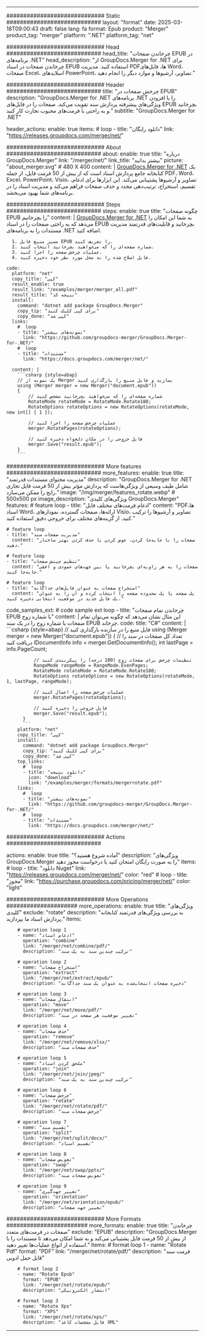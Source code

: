
---
############################# Static ############################
layout: "format"
date:  2025-03-18T09:00:43
draft: false
lang: fa
format: Epub
product: "Merger"
product_tag: "merger"
platform: ".NET"
platform_tag: "net"

############################# Head ############################
head_title: "چرخاندن صفحات EPUB در برنامه‌های .NET"
head_description: "از GroupDocs.Merger for .NET برای چرخاندن صفحات در اسناد EPUB استفاده کنید. مدیریت PDFها، فایل‌های Word، صفحات Excel، اسلایدهای PowerPoint، تصاویر، آرشیوها و موارد دیگر را انجام دهید."

############################# Header ############################
title: "چرخش صفحات در EPUB" 
description: "GroupDocs.Merger for .NET برنامه‌های .NET را با افزودن ویژگی‌های پیشرفته پردازش سند تقویت می‌کند. صفحات را در فایل‌های EPUB بچرخانید و به راحتی با فرمت‌های محبوب تجارت کار کنید."
subtitle: "GroupDocs.Merger for .NET" 

header_actions:
  enable: true
  items:
    #  loop
    - title: "دانلود رایگان"
      link: "https://releases.groupdocs.com/merger/net/"
      
############################# About ############################
about:
    enable: true
    title: "درباره GroupDocs.Merger"
    link: "/merger/net/"
    link_title: "بیشتر بدانید"
    picture: "about_merger.svg" # 480 X 400
    content: |
       [GroupDocs.Merger for .NET](/merger/net/) یک کتابخانه جامع پردازش اسناد است که از بیش از 50 فرمت فایل، از جمله PDF، Word، Excel، PowerPoint، Visio، تصاویر و آرشیوها پشتیبانی می‌کند. این ابزارها برای ادغام، تقسیم، استخراج، ترتیب‌دهی مجدد و حذف صفحات فراهم می‌کند و مدیریت اسناد را در برنامه‌های شما بهبود می‌بخشد.

############################# Steps ############################
steps:
    enable: true
    title: "چگونه صفحات EPUB را بچرخانیم"
    content: |
      [GroupDocs.Merger for .NET](/merger/net/) به شما این امکان را می‌دهد که به راحتی صفحات را در اسناد EPUB بچرخانید و قابلیت‌های قدرتمند مدیریت مستندات را به برنامه‌های .NET اضافه کنید.
      
      1. مسیر منبع فایل EPUB را تعریف کنید.
      2. شماره صفحه‌ای را که می‌خواهید بچرخانید انتخاب کنید.
      3. عملیات چرخش صفحه را اجرا کنید.
      4. فایل اصلاح شده را به محل مورد نظر خود ذخیره کنید.
   
    code:
      platform: "net"
      copy_title: "کپی"
      result_enable: true
      result_link: "/examples/merger/merger_all.pdf"
      result_title: "نتیجه کد"
      install:
        command: "dotnet add package GroupDocs.Merger"
        copy_tip: "برای کپی کلیک کنید"
        copy_done: "کپی شد"
      links:
        #  loop
        - title: "نمونه‌های بیشتر"
          link: "https://github.com/groupdocs-merger/GroupDocs.Merger-for-.NET/"
        #  loop
        - title: "مستندات"
          link: "https://docs.groupdocs.com/merger/net/"
          
      content: |
        ```csharp {style=abap}
        // یک نمونه از Merger بسازید و فایل منبع را بارگذاری کنید
        using (Merger merger = new Merger("document.epub"))
        {
            // شماره صفحه‌ای را که می‌خواهید بچرخانید مشخص کنید
            RotateMode rotateMode = RotateMode.Rotate180;
            RotateOptions rotateOptions = new RotateOptions(rotateMode, new int[] { 1 });

            // عملیات چرخش صفحه را اجرا کنید
            merger.RotatePages(rotateOptions);

            // فایل خروجی را در مکان دلخواه ذخیره کنید
            merger.Save("result.epub");
        }
        ```            

############################# More features ############################
more_features:
  enable: true
  title: "مدیریت محتوای مستندات قدرتمند"
  description: "GroupDocs.Merger for .NET شامل طیف وسیعی از ویژگی‌هاست که پردازش مؤثر بیش از 50 فرمت فایل تجاری رایج را ممکن می‌سازد."
  image: "/img/merger/features_rotate.webp" # 500x500 px
  image_description: "ویژگی‌های کلیدی GroupDocs.Merger"
  features:
    # feature loop
    - title: "ادغام فرمت‌های مختلف فایل"
      content: "PDFها، اسناد Word، ارائه‌ها، صفحات گسترده، نمودارهای Visio، تصاویر و آرشیوها را ترکیب کنید. از گزینه‌های مختلف برای خروجی دقیق استفاده کنید."

    # feature loop
    - title: "مدیریت صفحات سند"
      content: "صفحات را با جابه‌جا کردن، عوض کردن یا حذف کردن بهتر ساختار دهید."

    # feature loop
    - title: "تنظیم چینش صفحات"
      content: "صفحات را به هر زاویه‌ای بچرخانید یا بین جهت‌های عمودی و افقی جابه‌جا کنید."

    # feature loop
    - title: "استخراج صفحات به عنوان فایل‌های جداگانه"
      content: "یک صفحه یا یک محدوده صفحه را انتخاب کرده و آن را به عنوان یک فایل جدید در موقعیت انتخابی ذخیره کنید."
      
  code_samples_ext:
    # code sample ext loop
    - title: "چرخاندن تمام صفحات EPUB با شماره زوج"
      content: |
        این مثال نشان می‌دهد که چگونه می‌توان تمام صفحات با شماره زوج را در یک سند EPUB چرخاند.
      code:
        title: "C#"
        content: |
          ```csharp {style=abap}
          // فایل منبع را در سازنده بارگذاری کنید
          using (Merger merger = new Merger("document.epub"))
          {
              // تعداد کل صفحات در سند را دریافت کنید
              IDocumentInfo info = merger.GetDocumentInfo();
              int lastPage = info.PageCount;

              // تنظیمات چرخش برای صفحات زوج (180 درجه) را پیکربندی کنید
              RangeMode rangeMode = RangeMode.EvenPages;
              RotateMode rotateMode = RotateMode.Rotate180;
              RotateOptions rotateOptions = new RotateOptions(rotateMode, 1, lastPage, rangeMode);
          
              // عملیات چرخش صفحه را اعمال کنید
              merger.RotatePages(rotateOptions);

              // فایل خروجی را ذخیره کنید
              merger.Save("result.epub");
          }
          ```
        platform: "net"
        copy_title: "کپی"
        install:
          command: "dotnet add package GroupDocs.Merger"
          copy_tip: "برای کپی کلیک کنید"
          copy_done: "کپی شد"
        top_links:
          #  loop
          - title: "دانلود نتیجه"
            icon: "download"
            link: "/examples/merger/formats/mergerrotate.pdf"
        links:
          #  loop
          - title: "نمونه‌های بیشتر"
            link: "https://github.com/groupdocs-merger/GroupDocs.Merger-for-.NET/"
          #  loop
          - title: "مستندات"
            link: "https://docs.groupdocs.com/merger/net/"
            

            


############################# Actions ############################

actions:
  enable: true
  title: "آماده شروع هستید؟"
  description: "ویژگی‌های GroupDocs.Merger را به صورت رایگان امتحان کنید یا درخواست مجوز دهید"
  items:
    #  loop
    - title: "دانلود Nuget"
      link: "https://releases.groupdocs.com/merger/net/"
      color: "red"
        #  loop
    - title: "مجوز"
      link: "https://purchase.groupdocs.com/pricing/merger/net/"
      color: "light"


############################# More Operations #####################
more_operations:
    enable: true
    title: "ویژگی‌های کلیدی"
    exclude: "rotate"
    description: "به بررسی ویژگی‌های قدرتمند کتابخانه پردازش اسناد ما بپردازید."
    items: 
          
        # operation loop 1
        - name: "ادغام اسناد"
          operation: "combine"
          link: "/merger/net/combine/pdf/"
          description: "ترکیب چندین سند به یک سند"

        # operation loop 2
        - name: "استخراج صفحات"
          operation: "extract"
          link: "/merger/net/extract/epub/"
          description: "ذخیره صفحات انتخاب‌شده به عنوان یک سند جداگانه"

        # operation loop 3
        - name: "انتقال صفحات"
          operation: "move"
          link: "/merger/net/move/pdf/"
          description: "تغییر موقعیت هر صفحه در سند"

        # operation loop 4
        - name: "حذف صفحات"
          operation: "remove"
          link: "/merger/net/remove/xlsx/"
          description: "حذف صفحات سند"

        # operation loop 5
        - name: "ملحق کردن اسناد"
          operation: "join"
          link: "/merger/net/join/jpeg/"
          description: "ترکیب چندین سند به یک سند"

        # operation loop 6
        - name: "چرخش صفحات"
          operation: "rotate"
          link: "/merger/net/rotate/pdf/"
          description: "چرخش صفحات سند"

        # operation loop 7
        - name: "تقسیم سند"
          operation: "split"
          link: "/merger/net/split/docx/"
          description: "تقسیم اسناد"

        # operation loop 8
        - name: "تعویض صفحات"
          operation: "swap"
          link: "/merger/net/swap/pptx/"
          description: "تعویض صفحات سند"

        # operation loop 9
        - name: "تغییر جهت‌گیری"
          operation: "orientation"
          link: "/merger/net/orientation/epub/"
          description: "تغییر جهت صفحات"
          
        
          
############################# More Formats ########################
more_formats:
    enable: true
    title: "چرخاندن صفحات در فرمت‌های متعدد"
    exclude: "EPUB"
    description: "GroupDocs.Merger از بیش از 50 فرمت فایل پشتیبانی می‌کند و به شما امکان می‌دهد تا مستندات را با استفاده از انواع عملیات‌ها تغییر دهید."
    items: 
        # format loop 1
        - name: "Rotate Pdf"
          format: "PDF"
          link: "/merger/net/rotate/pdf/"
          description: "فرمت سند قابل حمل ادوبی"

        # format loop 2
        - name: "Rotate Epub"
          format: "EPUB"
          link: "/merger/net/rotate/epub/"
          description: "انتشار الکترونیکی"

        # format loop 3
        - name: "Rotate Xps"
          format: "XPS"
          link: "/merger/net/rotate/xps/"
          description: "فایل مشخصات کاغذ XML"


---